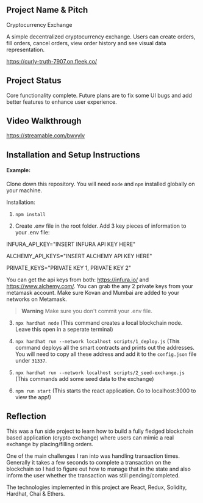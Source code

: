 ## Project Name & Pitch

Cryptocurrency Exchange

A simple decentralized cryptocurrency exchange. Users can create orders, fill orders, cancel orders, view order history and see visual data representation. 

https://curly-truth-7907.on.fleek.co/

## Project Status
Core functionality complete. Future plans are to fix some UI bugs and add better features to enhance user experience.

## Video Walkthrough
https://streamable.com/bwvylv

## Installation and Setup Instructions

#### Example:  

Clone down this repository. You will need `node` and `npm` installed globally on your machine.  

Installation:

1) `npm install`  

2) Create .env file in the root folder. Add 3 key pieces of information to your .env file: 

INFURA_API_KEY="INSERT INFURA API KEY HERE"

ALCHEMY_API_KEYS="INSERT ALCHEMY API KEY HERE"

PRIVATE_KEYS="PRIVATE KEY 1, PRIVATE KEY 2"

You can get the api keys from both: https://infura.io/ and https://www.alchemy.com/. You can grab the any 2 private keys from your metamask account. Make sure Kovan and Mumbai are added to your networks on Metamask.

> **Warning**
Make sure you don't commit your .env file.

3) `npx hardhat node`  (This command creates a local blockchain node. Leave this open in a seperate terminal)

4) `npx hardhat run --network localhost scripts/1_deploy.js`  (This command deploys all the smart contracts and prints out the addresses. You will need to copy all these address and add it to the `config.json` file under `31337`.

5) `npx hardhat run --network localhost scripts/2_seed-exchange.js`  (This commands add some seed data to the exchange) 

6) `npm run start` (This starts the react application. Go to localhost:3000 to view the app!)

## Reflection

This was a fun side project to learn how to build a fully fledged blockchain based application (crypto exchange) where users can mimic a real exchange by placing/filling orders. 

One of the main challenges I ran into was handling transaction times. Generally it takes a few seconds to complete a transaction on the blockchain so I had to figure out how to manage that in the state and also inform the user whether the transaction was still pending/completed.

The technologies implemented in this project are React, Redux, Solidity, Hardhat, Chai & Ethers. 
